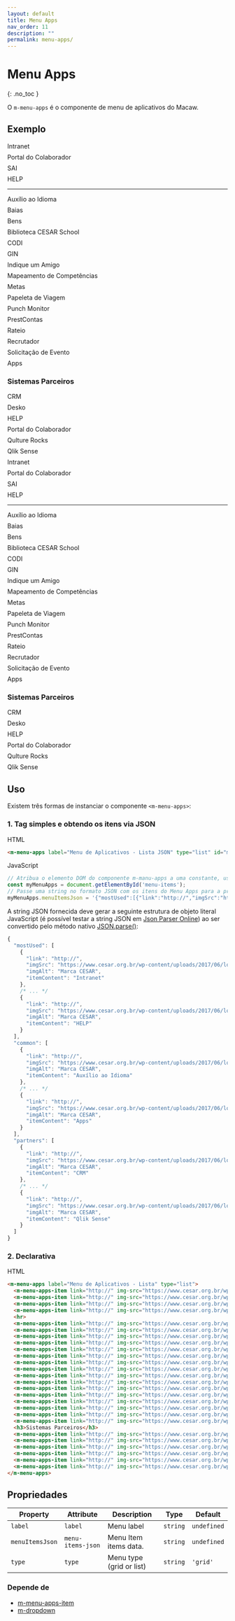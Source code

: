 ```yaml
---
layout: default
title: Menu Apps
nav_order: 11
description: ""
permalink: menu-apps/
---
```

# Menu Apps
{: .no_toc }

O `m-menu-apps` é o componente de menu de aplicativos do Macaw.

## Exemplo
<style>
  .m-menu-apps {
    position: relative
  }

  .m-menu-apps__button {
    width: 32px;
    height: 32px;
    padding: 0;
    border-radius: 4px;
    border: none;
    background-color: #F5F5F5;
    outline: none
  }

  .m-menu-apps__icon {
    display: inline-block;
    margin: 10px 0 0 10px;
    width: 12px;
    height: 12px
  }

  .m-menu-apps__icon svg {
    width: auto
  }

  .m-menu-apps .m-dropdown__content {
    right: -30px;
    left: unset;
    max-height: 530px;
    overflow-y: scroll
  }

  .m-menu-apps .m-dropdown__content .list-items {
    padding: 0 8px;
    min-width: unset
  }

  .m-menu-apps .m-dropdown__content .list-items hr {
    width: calc(100% + 48px);
    border-color: #D6D6D6;
    border-style: solid;
    border-bottom-width: 0;
    border-top-width: 1px;
    border-right-width: 0;
    border-left-width: 0
  }

  .m-menu-apps .m-dropdown__content .list-items h3 {
    width: 100%;
    text-align: center;
    font-weight: normal;
    margin-top: 40px
  }

  .m-menu-apps.m-menu-apps-grid .m-dropdown__content .list-items {
    display: flex;
    flex-wrap: wrap;
    max-width: 477px;
    padding: 0 24px
  }

  .m-menu-apps.m-menu-apps-grid .m-dropdown__content .list-items hr {
    width: calc(100% + 48px);
    margin: 0 -24px 8px
  }

  .m-menu-apps.m-menu-apps-list .m-dropdown__content .list-items {
    width: max-content
  }

  .m-menu-apps.m-menu-apps-list .m-dropdown__content .list-items hr {
    width: calc(100% + 16px);
    margin: 8px -8px
  }

  m-menu-apps-item {
    margin-top: 8px;
    display: block
  }

  m-menu-apps-item:last-child .m-menu-apps-item {
    margin-bottom: 8px
  }

  m-menu-apps-item:hover .m-menu-apps-item {
    background: #F5F5F5
  }

  m-menu-apps-item .m-menu-apps-item {
    cursor: pointer;
    border-radius: 5px
  }

  m-menu-apps-item a {
    color: #4B4B4B;
    text-decoration: none;
    margin: 10px;
    display: inline-block
  }

  m-menu-apps-item figure {
    margin: 0;
    padding: 0
  }

  m-menu-apps-item figure span {
    display: flex;
    align-items: center
  }

  m-menu-apps-item figure span img {
    width: 100%;
    height: auto
  }

  .m-menu-apps-grid .m-dropdown__content .list-items m-menu-apps-item {
    margin-right: 31px;
    margin-bottom: 8px;
    height: 98px
  }

  .m-menu-apps-grid .m-dropdown__content .list-items m-menu-apps-item .m-menu-apps-item {
    text-align: center;
    width: 96px
  }

  .m-menu-apps-grid .m-dropdown__content .list-items m-menu-apps-item a {
    display: inline-block
  }

  .m-menu-apps-grid .m-dropdown__content .list-items m-menu-apps-item figure span {
    margin: 0 auto;
    width: 56px;
    height: 56px
  }

  .m-menu-apps-grid .m-dropdown__content .list-items m-menu-apps-item figure figcaption {
    font-size: 0.625rem;
    max-width: 76px;
    white-space: nowrap;
    overflow: hidden;
    text-overflow: ellipsis
  }

  .m-menu-apps-grid .m-dropdown__content .list-items m-menu-apps-item:nth-of-type(4n) {
    margin-right: 0
  }

  .m-menu-apps-grid .m-dropdown__content .list-items m-menu-apps-item:hover figure figcaption {
    white-space: normal;
    overflow: visible;
    text-overflow: unset
  }

  .m-menu-apps-list .m-dropdown__content .list-items m-menu-apps-item figure {
    display: flex;
    align-items: center
  }

  .m-menu-apps-list .m-dropdown__content .list-items m-menu-apps-item figure span {
    margin-right: 8px;
    width: 32px;
    height: 32px
  }

  .m-menu-apps-list .m-dropdown__content .list-items m-menu-apps-item figure figcaption {
    font-size: 0.875rem
  }
</style>

<m-menu-apps label="Menu de Aplicativos - Lista JSON" type="list" id="menu-items"></m-menu-apps>

<m-menu-apps label="Menu de Aplicativos - Lista" type="list">
  <m-menu-apps-item link="http://" img-src="https://www.cesar.org.br/wp-content/uploads/2017/06/logo-md.png" img-alt="Marca CESAR">Intranet</m-menu-apps-item>
  <m-menu-apps-item link="http://" img-src="https://www.cesar.org.br/wp-content/uploads/2017/06/logo-md.png" img-alt="Marca CESAR">Portal do Colaborador</m-menu-apps-item>
  <m-menu-apps-item link="http://" img-src="https://www.cesar.org.br/wp-content/uploads/2017/06/logo-md.png" img-alt="Marca CESAR">SAI</m-menu-apps-item>
  <m-menu-apps-item link="http://" img-src="https://www.cesar.org.br/wp-content/uploads/2017/06/logo-md.png" img-alt="Marca CESAR">HELP</m-menu-apps-item>
  <hr>
  <m-menu-apps-item link="http://" img-src="https://www.cesar.org.br/wp-content/uploads/2017/06/logo-md.png" img-alt="Marca CESAR">Auxílio ao Idioma</m-menu-apps-item>
  <m-menu-apps-item link="http://" img-src="https://www.cesar.org.br/wp-content/uploads/2017/06/logo-md.png" img-alt="Marca CESAR">Baias</m-menu-apps-item>
  <m-menu-apps-item link="http://" img-src="https://www.cesar.org.br/wp-content/uploads/2017/06/logo-md.png" img-alt="Marca CESAR">Bens</m-menu-apps-item>
  <m-menu-apps-item link="http://" img-src="https://www.cesar.org.br/wp-content/uploads/2017/06/logo-md.png" img-alt="Marca CESAR">Biblioteca CESAR School</m-menu-apps-item>
  <m-menu-apps-item link="http://" img-src="https://www.cesar.org.br/wp-content/uploads/2017/06/logo-md.png" img-alt="Marca CESAR">CODI</m-menu-apps-item>
  <m-menu-apps-item link="http://" img-src="https://www.cesar.org.br/wp-content/uploads/2017/06/logo-md.png" img-alt="Marca CESAR">GIN</m-menu-apps-item>
  <m-menu-apps-item link="http://" img-src="https://www.cesar.org.br/wp-content/uploads/2017/06/logo-md.png" img-alt="Marca CESAR">Indique um Amigo</m-menu-apps-item>
  <m-menu-apps-item link="http://" img-src="https://www.cesar.org.br/wp-content/uploads/2017/06/logo-md.png" img-alt="Marca CESAR">Mapeamento de Competências</m-menu-apps-item>
  <m-menu-apps-item link="http://" img-src="https://www.cesar.org.br/wp-content/uploads/2017/06/logo-md.png" img-alt="Marca CESAR">Metas</m-menu-apps-item>
  <m-menu-apps-item link="http://" img-src="https://www.cesar.org.br/wp-content/uploads/2017/06/logo-md.png" img-alt="Marca CESAR">Papeleta de Viagem</m-menu-apps-item>
  <m-menu-apps-item link="http://" img-src="https://www.cesar.org.br/wp-content/uploads/2017/06/logo-md.png" img-alt="Marca CESAR">Punch Monitor</m-menu-apps-item>
  <m-menu-apps-item link="http://" img-src="https://www.cesar.org.br/wp-content/uploads/2017/06/logo-md.png" img-alt="Marca CESAR">PrestContas</m-menu-apps-item>
  <m-menu-apps-item link="http://" img-src="https://www.cesar.org.br/wp-content/uploads/2017/06/logo-md.png" img-alt="Marca CESAR">Rateio</m-menu-apps-item>
  <m-menu-apps-item link="http://" img-src="https://www.cesar.org.br/wp-content/uploads/2017/06/logo-md.png" img-alt="Marca CESAR">Recrutador</m-menu-apps-item>
  <m-menu-apps-item link="http://" img-src="https://www.cesar.org.br/wp-content/uploads/2017/06/logo-md.png" img-alt="Marca CESAR">Solicitação de Evento</m-menu-apps-item>
  <m-menu-apps-item link="http://" img-src="https://www.cesar.org.br/wp-content/uploads/2017/06/logo-md.png" img-alt="Marca CESAR">Apps</m-menu-apps-item>
  <h3>Sistemas Parceiros</h3>
  <m-menu-apps-item link="http://" img-src="https://www.cesar.org.br/wp-content/uploads/2017/06/logo-md.png" img-alt="Marca CESAR">CRM</m-menu-apps-item>
  <m-menu-apps-item link="http://" img-src="https://www.cesar.org.br/wp-content/uploads/2017/06/logo-md.png" img-alt="Marca CESAR">Desko</m-menu-apps-item>
  <m-menu-apps-item link="http://" img-src="https://www.cesar.org.br/wp-content/uploads/2017/06/logo-md.png" img-alt="Marca CESAR">HELP</m-menu-apps-item>
  <m-menu-apps-item link="http://" img-src="https://www.cesar.org.br/wp-content/uploads/2017/06/logo-md.png" img-alt="Marca CESAR">Portal do Colaborador</m-menu-apps-item>
  <m-menu-apps-item link="http://" img-src="https://www.cesar.org.br/wp-content/uploads/2017/06/logo-md.png" img-alt="Marca CESAR">Qulture Rocks</m-menu-apps-item>
  <m-menu-apps-item link="http://" img-src="https://www.cesar.org.br/wp-content/uploads/2017/06/logo-md.png" img-alt="Marca CESAR">Qlik Sense</m-menu-apps-item>
</m-menu-apps>

<m-menu-apps label="Menu de Aplicativos - Grid" type="grid">
  <m-menu-apps-item link="http://" img-src="https://www.cesar.org.br/wp-content/uploads/2017/06/logo-md.png" img-alt="Marca CESAR">Intranet</m-menu-apps-item>
  <m-menu-apps-item link="http://" img-src="https://www.cesar.org.br/wp-content/uploads/2017/06/logo-md.png" img-alt="Marca CESAR">Portal do Colaborador</m-menu-apps-item>
  <m-menu-apps-item link="http://" img-src="https://www.cesar.org.br/wp-content/uploads/2017/06/logo-md.png" img-alt="Marca CESAR">SAI</m-menu-apps-item>
  <m-menu-apps-item link="http://" img-src="https://www.cesar.org.br/wp-content/uploads/2017/06/logo-md.png" img-alt="Marca CESAR">HELP</m-menu-apps-item>
  <hr>
  <m-menu-apps-item link="http://" img-src="https://www.cesar.org.br/wp-content/uploads/2017/06/logo-md.png" img-alt="Marca CESAR">Auxílio ao Idioma</m-menu-apps-item>
  <m-menu-apps-item link="http://" img-src="https://www.cesar.org.br/wp-content/uploads/2017/06/logo-md.png" img-alt="Marca CESAR">Baias</m-menu-apps-item>
  <m-menu-apps-item link="http://" img-src="https://www.cesar.org.br/wp-content/uploads/2017/06/logo-md.png" img-alt="Marca CESAR">Bens</m-menu-apps-item>
  <m-menu-apps-item link="http://" img-src="https://www.cesar.org.br/wp-content/uploads/2017/06/logo-md.png" img-alt="Marca CESAR">Biblioteca CESAR School</m-menu-apps-item>
  <m-menu-apps-item link="http://" img-src="https://www.cesar.org.br/wp-content/uploads/2017/06/logo-md.png" img-alt="Marca CESAR">CODI</m-menu-apps-item>
  <m-menu-apps-item link="http://" img-src="https://www.cesar.org.br/wp-content/uploads/2017/06/logo-md.png" img-alt="Marca CESAR">GIN</m-menu-apps-item>
  <m-menu-apps-item link="http://" img-src="https://www.cesar.org.br/wp-content/uploads/2017/06/logo-md.png" img-alt="Marca CESAR">Indique um Amigo</m-menu-apps-item>
  <m-menu-apps-item link="http://" img-src="https://www.cesar.org.br/wp-content/uploads/2017/06/logo-md.png" img-alt="Marca CESAR">Mapeamento de Competências</m-menu-apps-item>
  <m-menu-apps-item link="http://" img-src="https://www.cesar.org.br/wp-content/uploads/2017/06/logo-md.png" img-alt="Marca CESAR">Metas</m-menu-apps-item>
  <m-menu-apps-item link="http://" img-src="https://www.cesar.org.br/wp-content/uploads/2017/06/logo-md.png" img-alt="Marca CESAR">Papeleta de Viagem</m-menu-apps-item>
  <m-menu-apps-item link="http://" img-src="https://www.cesar.org.br/wp-content/uploads/2017/06/logo-md.png" img-alt="Marca CESAR">Punch Monitor</m-menu-apps-item>
  <m-menu-apps-item link="http://" img-src="https://www.cesar.org.br/wp-content/uploads/2017/06/logo-md.png" img-alt="Marca CESAR">PrestContas</m-menu-apps-item>
  <m-menu-apps-item link="http://" img-src="https://www.cesar.org.br/wp-content/uploads/2017/06/logo-md.png" img-alt="Marca CESAR">Rateio</m-menu-apps-item>
  <m-menu-apps-item link="http://" img-src="https://www.cesar.org.br/wp-content/uploads/2017/06/logo-md.png" img-alt="Marca CESAR">Recrutador</m-menu-apps-item>
  <m-menu-apps-item link="http://" img-src="https://www.cesar.org.br/wp-content/uploads/2017/06/logo-md.png" img-alt="Marca CESAR">Solicitação de Evento</m-menu-apps-item>
  <m-menu-apps-item link="http://" img-src="https://www.cesar.org.br/wp-content/uploads/2017/06/logo-md.png" img-alt="Marca CESAR">Apps</m-menu-apps-item>
  <h3>Sistemas Parceiros</h3>
  <m-menu-apps-item link="http://" img-src="https://www.cesar.org.br/wp-content/uploads/2017/06/logo-md.png" img-alt="Marca CESAR">CRM</m-menu-apps-item>
  <m-menu-apps-item link="http://" img-src="https://www.cesar.org.br/wp-content/uploads/2017/06/logo-md.png" img-alt="Marca CESAR">Desko</m-menu-apps-item>
  <m-menu-apps-item link="http://" img-src="https://www.cesar.org.br/wp-content/uploads/2017/06/logo-md.png" img-alt="Marca CESAR">HELP</m-menu-apps-item>
  <m-menu-apps-item link="http://" img-src="https://www.cesar.org.br/wp-content/uploads/2017/06/logo-md.png" img-alt="Marca CESAR">Portal do Colaborador</m-menu-apps-item>
  <m-menu-apps-item link="http://" img-src="https://www.cesar.org.br/wp-content/uploads/2017/06/logo-md.png" img-alt="Marca CESAR">Qulture Rocks</m-menu-apps-item>
  <m-menu-apps-item link="http://" img-src="https://www.cesar.org.br/wp-content/uploads/2017/06/logo-md.png" img-alt="Marca CESAR">Qlik Sense</m-menu-apps-item>
</m-menu-apps>

<script>
    const myMenuApps = document.getElementById('menu-items');
    myMenuApps.menuItemsJson = '{"mostUsed":[{"link":"http://","imgSrc":"https://www.cesar.org.br/wp-content/uploads/2017/06/logo-md.png","imgAlt":"Marca CESAR","itemContent":"Intranet"},{"link":"http://","imgSrc":"https://www.cesar.org.br/wp-content/uploads/2017/06/logo-md.png","imgAlt":"Marca CESAR","itemContent":"Portal do Colaborador"},{"link":"http://","imgSrc":"https://www.cesar.org.br/wp-content/uploads/2017/06/logo-md.png","imgAlt":"Marca CESAR","itemContent":"SAI"},{"link":"http://","imgSrc":"https://www.cesar.org.br/wp-content/uploads/2017/06/logo-md.png","imgAlt":"Marca CESAR","itemContent":"HELP"}],"common":[{"link":"http://","imgSrc":"https://www.cesar.org.br/wp-content/uploads/2017/06/logo-md.png","imgAlt":"Marca CESAR","itemContent":"Auxílio ao Idioma"},{"link":"http://","imgSrc":"https://www.cesar.org.br/wp-content/uploads/2017/06/logo-md.png","imgAlt":"Marca CESAR","itemContent":"Baias"},{"link":"http://","imgSrc":"https://www.cesar.org.br/wp-content/uploads/2017/06/logo-md.png","imgAlt":"Marca CESAR","itemContent":"Bens"},{"link":"http://","imgSrc":"https://www.cesar.org.br/wp-content/uploads/2017/06/logo-md.png","imgAlt":"Marca CESAR","itemContent":"Biblioteca CESAR School"},{"link":"http://","imgSrc":"https://www.cesar.org.br/wp-content/uploads/2017/06/logo-md.png","imgAlt":"Marca CESAR","itemContent":"CODI"},{"link":"http://","imgSrc":"https://www.cesar.org.br/wp-content/uploads/2017/06/logo-md.png","imgAlt":"Marca CESAR","itemContent":"GIN"},{"link":"http://","imgSrc":"https://www.cesar.org.br/wp-content/uploads/2017/06/logo-md.png","imgAlt":"Marca CESAR","itemContent":"Indique um Amigo"},{"link":"http://","imgSrc":"https://www.cesar.org.br/wp-content/uploads/2017/06/logo-md.png","imgAlt":"Marca CESAR","itemContent":"Mapeamento de Competências"},{"link":"http://","imgSrc":"https://www.cesar.org.br/wp-content/uploads/2017/06/logo-md.png","imgAlt":"Marca CESAR","itemContent":"Metas"},{"link":"http://","imgSrc":"https://www.cesar.org.br/wp-content/uploads/2017/06/logo-md.png","imgAlt":"Marca CESAR","itemContent":"Papeleta de Viagem"},{"link":"http://","imgSrc":"https://www.cesar.org.br/wp-content/uploads/2017/06/logo-md.png","imgAlt":"Marca CESAR","itemContent":"Punch Monitor"},{"link":"http://","imgSrc":"https://www.cesar.org.br/wp-content/uploads/2017/06/logo-md.png","imgAlt":"Marca CESAR","itemContent":"PrestContas"},{"link":"http://","imgSrc":"https://www.cesar.org.br/wp-content/uploads/2017/06/logo-md.png","imgAlt":"Marca CESAR","itemContent":"Rateio"},{"link":"http://","imgSrc":"https://www.cesar.org.br/wp-content/uploads/2017/06/logo-md.png","imgAlt":"Marca CESAR","itemContent":"Recrutador"},{"link":"http://","imgSrc":"https://www.cesar.org.br/wp-content/uploads/2017/06/logo-md.png","imgAlt":"Marca CESAR","itemContent":"Solicitação de Evento"},{"link":"http://","imgSrc":"https://www.cesar.org.br/wp-content/uploads/2017/06/logo-md.png","imgAlt":"Marca CESAR","itemContent":"Apps"}],"partners":[{"link":"http://","imgSrc":"https://www.cesar.org.br/wp-content/uploads/2017/06/logo-md.png","imgAlt":"Marca CESAR","itemContent":"CRM"},{"link":"http://","imgSrc":"https://www.cesar.org.br/wp-content/uploads/2017/06/logo-md.png","imgAlt":"Marca CESAR","itemContent":"Desko"},{"link":"http://","imgSrc":"https://www.cesar.org.br/wp-content/uploads/2017/06/logo-md.png","imgAlt":"Marca CESAR","itemContent":"HELP"},{"link":"http://","imgSrc":"https://www.cesar.org.br/wp-content/uploads/2017/06/logo-md.png","imgAlt":"Marca CESAR","itemContent":"Portal do Colaborador"},{"link":"http://","imgSrc":"https://www.cesar.org.br/wp-content/uploads/2017/06/logo-md.png","imgAlt":"Marca CESAR","itemContent":"Qulture Rocks"},{"link":"http://","imgSrc":"https://www.cesar.org.br/wp-content/uploads/2017/06/logo-md.png","imgAlt":"Marca CESAR","itemContent":"Qlik Sense"}]}'
</script>

## Uso
Existem três formas de instanciar o componente `<m-menu-apps>`:
### 1. Tag simples e obtendo os itens via JSON
HTML
```html
<m-menu-apps label="Menu de Aplicativos - Lista JSON" type="list" id="menu-items"></m-menu-apps>
```
JavaScript
```javascript
// Atribua o elemento DOM do componente m-manu-apps a uma constante, usando o atributo id
const myMenuApps = document.getElementById('menu-items');
// Passe uma string no formato JSON com os itens do Menu Apps para a propriedade pública menuItemsJson.
myMenuApps.menuItemsJson = '{"mostUsed":[{"link":"http://","imgSrc":"https://www.cesar.org.br/wp-content/uploads/2017/06/logo-md.png","imgAlt":"Marca CESAR","itemContent":"Intranet"},{"link":"http://","imgSrc":"https://www.cesar.org.br/wp-content/uploads/2017/06/logo-md.png","imgAlt":"Marca CESAR","itemContent":"Portal do Colaborador"},{"link":"http://","imgSrc":"https://www.cesar.org.br/wp-content/uploads/2017/06/logo-md.png","imgAlt":"Marca CESAR","itemContent":"SAI"},{"link":"http://","imgSrc":"https://www.cesar.org.br/wp-content/uploads/2017/06/logo-md.png","imgAlt":"Marca CESAR","itemContent":"HELP"}],...
```
A string JSON fornecida deve gerar a seguinte estrutura de objeto literal JavaScript (é possível testar a string JSON em <a href="http://json.parser.online.fr/">Json Parser Online</a>) ao ser convertido pelo método nativo <a href="https://developer.mozilla.org/pt-BR/docs/Web/JavaScript/Reference/Global_Objects/JSON/parse">JSON.parse()</a>:

```javascript
{
  "mostUsed": [
    {
      "link": "http://",
      "imgSrc": "https://www.cesar.org.br/wp-content/uploads/2017/06/logo-md.png",
      "imgAlt": "Marca CESAR",
      "itemContent": "Intranet"
    },
    /* ... */
    {
      "link": "http://",
      "imgSrc": "https://www.cesar.org.br/wp-content/uploads/2017/06/logo-md.png",
      "imgAlt": "Marca CESAR",
      "itemContent": "HELP"
    }
  ],
  "common": [
    {
      "link": "http://",
      "imgSrc": "https://www.cesar.org.br/wp-content/uploads/2017/06/logo-md.png",
      "imgAlt": "Marca CESAR",
      "itemContent": "Auxílio ao Idioma"
    },
    /* ... */
    {
      "link": "http://",
      "imgSrc": "https://www.cesar.org.br/wp-content/uploads/2017/06/logo-md.png",
      "imgAlt": "Marca CESAR",
      "itemContent": "Apps"
    }
  ],
  "partners": [
    {
      "link": "http://",
      "imgSrc": "https://www.cesar.org.br/wp-content/uploads/2017/06/logo-md.png",
      "imgAlt": "Marca CESAR",
      "itemContent": "CRM"
    },
    /* ... */
    {
      "link": "http://",
      "imgSrc": "https://www.cesar.org.br/wp-content/uploads/2017/06/logo-md.png",
      "imgAlt": "Marca CESAR",
      "itemContent": "Qlik Sense"
    }
  ]
}
```
### 2. Declarativa
HTML
```html
<m-menu-apps label="Menu de Aplicativos - Lista" type="list">
  <m-menu-apps-item link="http://" img-src="https://www.cesar.org.br/wp-content/uploads/2017/06/logo-md.png" img-alt="Marca CESAR">Intranet</m-menu-apps-item>
  <m-menu-apps-item link="http://" img-src="https://www.cesar.org.br/wp-content/uploads/2017/06/logo-md.png" img-alt="Marca CESAR">Portal do Colaborador</m-menu-apps-item>
  <m-menu-apps-item link="http://" img-src="https://www.cesar.org.br/wp-content/uploads/2017/06/logo-md.png" img-alt="Marca CESAR">SAI</m-menu-apps-item>
  <m-menu-apps-item link="http://" img-src="https://www.cesar.org.br/wp-content/uploads/2017/06/logo-md.png" img-alt="Marca CESAR">HELP</m-menu-apps-item>
  <hr>
  <m-menu-apps-item link="http://" img-src="https://www.cesar.org.br/wp-content/uploads/2017/06/logo-md.png" img-alt="Marca CESAR">Auxílio ao Idioma</m-menu-apps-item>
  <m-menu-apps-item link="http://" img-src="https://www.cesar.org.br/wp-content/uploads/2017/06/logo-md.png" img-alt="Marca CESAR">Baias</m-menu-apps-item>
  <m-menu-apps-item link="http://" img-src="https://www.cesar.org.br/wp-content/uploads/2017/06/logo-md.png" img-alt="Marca CESAR">Bens</m-menu-apps-item>
  <m-menu-apps-item link="http://" img-src="https://www.cesar.org.br/wp-content/uploads/2017/06/logo-md.png" img-alt="Marca CESAR">Biblioteca CESAR School</m-menu-apps-item>
  <m-menu-apps-item link="http://" img-src="https://www.cesar.org.br/wp-content/uploads/2017/06/logo-md.png" img-alt="Marca CESAR">CODI</m-menu-apps-item>
  <m-menu-apps-item link="http://" img-src="https://www.cesar.org.br/wp-content/uploads/2017/06/logo-md.png" img-alt="Marca CESAR">GIN</m-menu-apps-item>
  <m-menu-apps-item link="http://" img-src="https://www.cesar.org.br/wp-content/uploads/2017/06/logo-md.png" img-alt="Marca CESAR">Indique um Amigo</m-menu-apps-item>
  <m-menu-apps-item link="http://" img-src="https://www.cesar.org.br/wp-content/uploads/2017/06/logo-md.png" img-alt="Marca CESAR">Mapeamento de Competências</m-menu-apps-item>
  <m-menu-apps-item link="http://" img-src="https://www.cesar.org.br/wp-content/uploads/2017/06/logo-md.png" img-alt="Marca CESAR">Metas</m-menu-apps-item>
  <m-menu-apps-item link="http://" img-src="https://www.cesar.org.br/wp-content/uploads/2017/06/logo-md.png" img-alt="Marca CESAR">Papeleta de Viagem</m-menu-apps-item>
  <m-menu-apps-item link="http://" img-src="https://www.cesar.org.br/wp-content/uploads/2017/06/logo-md.png" img-alt="Marca CESAR">Punch Monitor</m-menu-apps-item>
  <m-menu-apps-item link="http://" img-src="https://www.cesar.org.br/wp-content/uploads/2017/06/logo-md.png" img-alt="Marca CESAR">PrestContas</m-menu-apps-item>
  <m-menu-apps-item link="http://" img-src="https://www.cesar.org.br/wp-content/uploads/2017/06/logo-md.png" img-alt="Marca CESAR">Rateio</m-menu-apps-item>
  <m-menu-apps-item link="http://" img-src="https://www.cesar.org.br/wp-content/uploads/2017/06/logo-md.png" img-alt="Marca CESAR">Recrutador</m-menu-apps-item>
  <m-menu-apps-item link="http://" img-src="https://www.cesar.org.br/wp-content/uploads/2017/06/logo-md.png" img-alt="Marca CESAR">Solicitação de Evento</m-menu-apps-item>
  <m-menu-apps-item link="http://" img-src="https://www.cesar.org.br/wp-content/uploads/2017/06/logo-md.png" img-alt="Marca CESAR">Apps</m-menu-apps-item>
  <h3>Sistemas Parceiros</h3>
  <m-menu-apps-item link="http://" img-src="https://www.cesar.org.br/wp-content/uploads/2017/06/logo-md.png" img-alt="Marca CESAR">CRM</m-menu-apps-item>
  <m-menu-apps-item link="http://" img-src="https://www.cesar.org.br/wp-content/uploads/2017/06/logo-md.png" img-alt="Marca CESAR">Desko</m-menu-apps-item>
  <m-menu-apps-item link="http://" img-src="https://www.cesar.org.br/wp-content/uploads/2017/06/logo-md.png" img-alt="Marca CESAR">HELP</m-menu-apps-item>
  <m-menu-apps-item link="http://" img-src="https://www.cesar.org.br/wp-content/uploads/2017/06/logo-md.png" img-alt="Marca CESAR">Portal do Colaborador</m-menu-apps-item>
  <m-menu-apps-item link="http://" img-src="https://www.cesar.org.br/wp-content/uploads/2017/06/logo-md.png" img-alt="Marca CESAR">Qulture Rocks</m-menu-apps-item>
  <m-menu-apps-item link="http://" img-src="https://www.cesar.org.br/wp-content/uploads/2017/06/logo-md.png" img-alt="Marca CESAR">Qlik Sense</m-menu-apps-item>
</m-menu-apps>
```

## Propriedades

| Property        | Attribute         | Description              | Type     | Default     |
| --------------- | ----------------- | ------------------------ | -------- | ----------- |
| `label`         | `label`           | Menu label               | `string` | `undefined` |
| `menuItemsJson` | `menu-items-json` | Menu Item items data.    | `string` | `undefined` |
| `type`          | `type`            | Menu type (grid or list) | `string` | `'grid'`    |


### Depende de

- [m-menu-apps-item](../m-menu-apps-item)
- [m-dropdown](../m-dropdown)